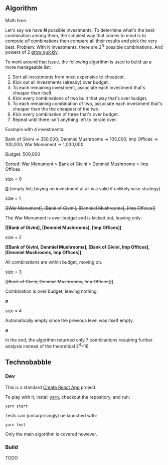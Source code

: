 ## Algorithm

Math time.

Let's say we have **N** possible investments.
To determine what's the best combination among them, the simplest way that comes to mind is to compute _all_ combinations then compare all their results and pick the very best.
Problem: With N investments, there are 2<sup>N</sup> possible combinations. And powers of 2 [grow quickly](https://en.wikipedia.org/wiki/Wheat_and_chessboard_problem).

To work around that issue, the following algorithm is used to build up a more manageable list:

1. Sort all investments from most expensive to cheapest.
2. Kick out all investments (already) over budget.
3. To each remaining investment, associate each investment that's cheaper than itself.
4. Kick every combinations of two built that way that's over budget.
5. To each remaining combination of two, associate each investment that's cheaper than the the cheapest of the two.
6. Kick every combination of three that's over budget.
7. Repeat until there isn't anything left to iterate over.

Example with 4 investments:

Bank of Givini -> 350,000; Denmiel Mushrooms -> 105,000; Imp Offices -> 100,000; War Monument -> 1,000,000

Budget: 500,000

Sorted:
War Monument > Bank of Givini > Denmiel Mushrooms > Imp Offices

size = 0

**[]** (empty list; buying no investment at all is a valid if unlikely wise strategy)

size = 1

~~[[War Monument], [Bank of Givini], [Denmiel Mushrooms], [Imp Offices]]~~

The War Monument is over budget and is kicked out, leaving only:

**[[Bank of Givini], [Denmiel Mushrooms], [Imp Offices]]**

size = 2

**[[Bank of Givini, Denmiel Mushrooms], [Bank of Givini, Imp Offices], [Denmiel Mushrooms, Imp Offices]]**

All combinations are within budget, moving on.

size = 3

~~[[Bank of Givini, Denmiel Mushrooms, Imp Offices]]]~~

Combination is over budget, leaving nothing:

**∅**

size = 4

Automatically empty since the previous level was itself empty.

**∅**

In the end, the algorithm returned only 7 combinations requiring further analysis instead of the theoretical 2<sup>4</sup>=16.

## Technobabble

### Dev

This is a standard [Create React App](https://github.com/facebook/create-react-app) project.

To play with it, install [yarn](https://yarnpkg.com/), checkout the repository, and run:

```
yarn start
```

Tests can (unsurprisingly) be launched with:

```
yarn test
```

Only the main algorithm is covered however.

### Build

TODO
